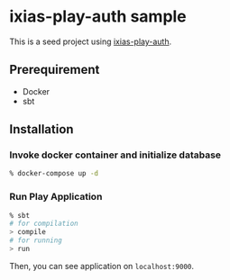 # ixias-play-auth sample

This is a seed project using [ixias-play-auth](https://github.com/ixias-net/ixias/tree/develop/framework/ixias-play-auth).

## Prerequirement

- Docker
- sbt

## Installation

### Invoke docker container and initialize database

```sh
% docker-compose up -d
```

### Run Play Application

```sh
% sbt
# for compilation
> compile
# for running
> run
```

Then, you can see application on `localhost:9000`.
